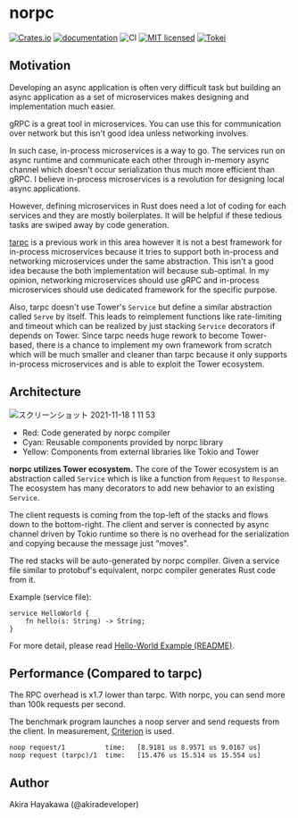 # norpc

[![Crates.io](https://img.shields.io/crates/v/norpc.svg)](https://crates.io/crates/norpc)
[![documentation](https://docs.rs/norpc/badge.svg)](https://docs.rs/norpc)
![CI](https://github.com/akiradeveloper/norpc/workflows/CI/badge.svg)
[![MIT licensed](https://img.shields.io/badge/license-MIT-blue.svg)](https://github.com/akiradeveloper/norpc/blob/master/LICENSE)
[![Tokei](https://tokei.rs/b1/github/akiradeveloper/norpc)](https://github.com/akiradeveloper/norpc)

## Motivation

Developing an async application is often very difficult task but
building an async application as a set of microservices makes designing and implementation much easier.

gRPC is a great tool in microservices. You can use this for communication over network but this isn't good idea unless networking involves.

In such case, in-process microservices is a way to go. The services run on async runtime and communicate each other through in-memory async channel which doesn't occur serialization thus much more efficient than gRPC.
I believe in-process microservices is a revolution for designing local async applications.

However, defining microservices in Rust does need a lot of coding for each services and they are mostly boilerplates. It will be helpful if these tedious tasks are swiped away by code generation.

[tarpc](https://github.com/google/tarpc) is a previous work in this area however it is not a best framework for in-process microservices because it tries to support both in-process and networking microservices under the same abstraction. This isn't a good idea because the both implementation will because sub-optimal. In my opinion, networking microservices should use gRPC and in-process microservices should use dedicated framework for the specific purpose.

Also, tarpc doesn't use Tower's `Service` but define a similar abstraction called `Serve` by itself. This leads to reimplement functions like rate-limiting and timeout which can be realized by just stacking `Service` decorators if depends on Tower. Since tarpc needs huge rework to become Tower-based, there is a chance to implement my own framework from scratch which will be much smaller and cleaner than tarpc because it only supports in-process microservices and is able to exploit the Tower ecosystem.

## Architecture

![スクリーンショット 2021-11-18 1 11 53](https://user-images.githubusercontent.com/785824/142237795-1c32aeba-428c-4c0c-b9ea-125580c0b178.png)

- Red: Code generated by norpc compiler
- Cyan: Reusable components provided by norpc library
- Yellow: Components from external libraries like Tokio and Tower

**norpc utilizes Tower ecosystem.**
The core of the Tower ecosystem is an abstraction called `Service` which is like a function from `Request` to `Response`.
The ecosystem has many decorators to add new behavior to an existing `Service`.

The client requests is coming from the top-left of the stacks and flows down to the bottom-right.
The client and server is connected by async channel driven by Tokio runtime so there is no overhead for the serialization
and copying because the message just "moves".

The red stacks will be auto-generated by norpc compiler.
Given a service file similar to protobuf's equivalent, norpc compiler generates Rust code from it.

Example (service file):

```
service HelloWorld {
    fn hello(s: String) -> String;
}
```

For more detail, please read [Hello-World Example (README)](example/hello-world/README.md).

## Performance (Compared to tarpc)

The RPC overhead is x1.7 lower than tarpc. With norpc, you can send more than 100k requests per second.

The benchmark program launches a noop server and send requests from the client.
In measurement, [Criterion](https://github.com/bheisler/criterion.rs) is used.

```
noop request/1          time:   [8.9181 us 8.9571 us 9.0167 us]
noop request (tarpc)/1  time:   [15.476 us 15.514 us 15.554 us]
```

## Author

Akira Hayakawa (@akiradeveloper)